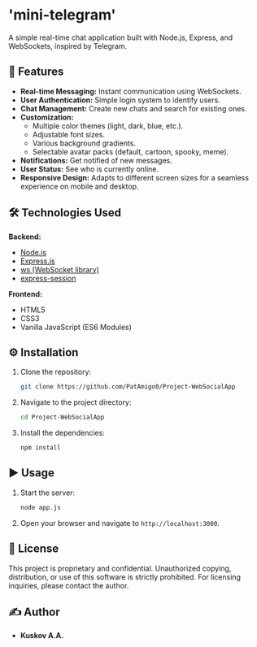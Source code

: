 # 'mini-telegram'

A simple real-time chat application built with Node.js, Express, and WebSockets, inspired by Telegram.

## 🚀 Features

*   **Real-time Messaging:** Instant communication using WebSockets.
*   **User Authentication:** Simple login system to identify users.
*   **Chat Management:** Create new chats and search for existing ones.
*   **Customization:**
    *   Multiple color themes (light, dark, blue, etc.).
    *   Adjustable font sizes.
    *   Various background gradients.
    *   Selectable avatar packs (default, cartoon, spooky, meme).
*   **Notifications:** Get notified of new messages.
*   **User Status:** See who is currently online.
*   **Responsive Design:** Adapts to different screen sizes for a seamless experience on mobile and desktop.

## 🛠️ Technologies Used

**Backend:**
*   [Node.js](https://nodejs.org/)
*   [Express.js](https://expressjs.com/)
*   [ws (WebSocket library)](https://github.com/websockets/ws)
*   [express-session](https://github.com/expressjs/session)

**Frontend:**
*   HTML5
*   CSS3
*   Vanilla JavaScript (ES6 Modules)

## ⚙️ Installation

1.  Clone the repository:
    ```bash
    git clone https://github.com/PatAmigo0/Project-WebSocialApp
    ```
2.  Navigate to the project directory:
    ```bash
    cd Project-WebSocialApp
    ```
3.  Install the dependencies:
    ```bash
    npm install
    ```

## ▶️ Usage

1.  Start the server:
    ```bash
    node app.js
    ```
2.  Open your browser and navigate to `http://localhost:3000`.

## 📜 License

This project is proprietary and confidential. Unauthorized copying, distribution, or use of this software is strictly prohibited. For licensing inquiries, please contact the author.
## ✍️ Author

*   **Kuskov A.A.**

